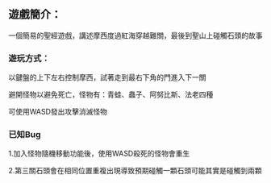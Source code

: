 ## 遊戲簡介：

一個簡易的聖經遊戲，講述摩西度過紅海穿越難關，最後到聖山上碰觸石頭的故事



### 遊玩方式：

以鍵盤的上下左右控制摩西，試著走到最右下角的門進入下一關

避開怪物以避免死亡，怪物有：青蛙、蟲子、阿努比斯、法老四種

可使用WASD發出攻擊消滅怪物



### 已知Bug

1.加入怪物隨機移動功能後，使用WASD殺死的怪物會重生

2.第三關石頭會在相同位置重複出現導致預期碰觸一顆石頭可能其實是碰觸到兩顆
